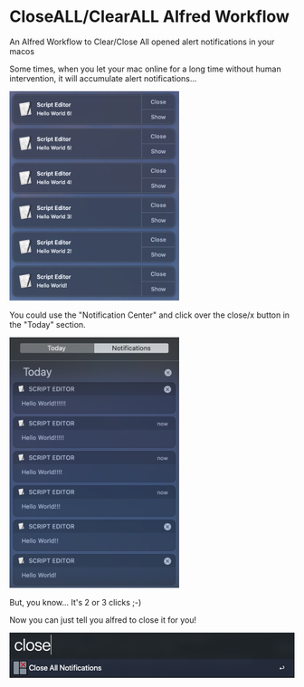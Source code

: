 # CloseALL/ClearALL Alfred Workflow
An Alfred Workflow to Clear/Close All opened alert notifications in your macos

Some times, when you let your mac online for a long time without human intervention, it will accumulate alert notifications...

<img src="https://raw.githubusercontent.com/jmarcon/closeall.alfredworkflow/master/screenshot.png" width="300px" alt="Notifications" />

You could use the "Notification Center" and click over the close/x button in the "Today" section.

<img src="https://raw.githubusercontent.com/jmarcon/closeall.alfredworkflow/master/today.png" width="300px" alt="Today" />

But, you know... It's 2 or 3 clicks ;-)

Now you can just tell you alfred to close it for you!


<img src="https://raw.githubusercontent.com/jmarcon/closeall.alfredworkflow/master/close.png" alt="Close" />